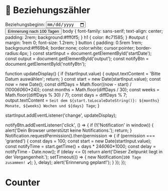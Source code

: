 <!DOCTYPE html>
<html lang="de">
<head>
  <meta charset="UTF-8">
  <title>Beziehungszähler</title>
  <link rel="stylesheet" href="style.css">
</head>
<body>
  <h1>💖 Beziehungszähler</h1>
  <label>Beziehungsbeginn:
    <input type="date" id="startDate">
  </label>
  <div id="output"></div>
  <button id="notifyBtn">Erinnerung nach 100 Tagen</button>

  <script src="script.js"></script>
</body>
</html>
body { font-family: sans-serif; text-align: center; padding: 2rem; background:#fff0f5; }
h1 { color: #c71585; }
#output { margin: 1rem 0; font-size: 1.2rem; }
button { padding: 0.5rem 1rem; background:#ff69b4; border:none; color:white; cursor:pointer; border-radius:4px; }
const startInput = document.getElementById('startDate');
const output = document.getElementById('output');
const notifyBtn = document.getElementById('notifyBtn');

function updateDisplay() {
  if (!startInput.value) { output.textContent = 'Bitte Datum auswählen'; return; }
  const start = new Date(startInput.value);
  const now = new Date();
  const diffDays = Math.floor((now - start) / (1000*60*60*24));
  const months = Math.floor(diffDays / 30);
  const weeks = Math.floor((diffDays % 30) / 7);
  const days = diffDays % 7;
  output.textContent = `Seit dem ${start.toLocaleDateString()}: ${months} Monate, ${weeks} Wochen und ${days} Tage`;
}

startInput.addEventListener('change', updateDisplay);

notifyBtn.addEventListener('click', () => {
  if (!('Notification' in window)) {
    alert('Dein Browser unterstützt keine Notifications.');
    return;
  }
  Notification.requestPermission().then(permission => {
    if (permission === 'granted') {
      const days = 100;
      const start = new Date(startInput.value);
      const notifyTime = start.getTime() + days * 24*60*60*1000;
      const delay = notifyTime - Date.now();
      if (delay <= 0) return alert('Dieser Zeitpunkt liegt in der Vergangenheit.');
      setTimeout(() => {
        new Notification(`100 Tage zusammen! 💕`);
      }, delay);
      alert('Erinnerung geplant!');
    }
  });
});
# Counter
